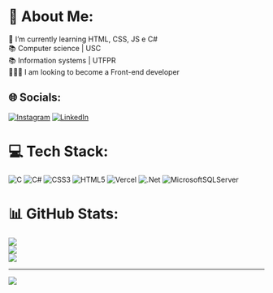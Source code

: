 # 💫 About Me:
🌱 I’m currently learning HTML, CSS, JS e C#<br>📚 Computer science | USC<br>📚 Information systems | UTFPR<br>👩🏻‍💻 I am looking to become a Front-end developer

## 🌐 Socials:
[![Instagram](https://img.shields.io/badge/Instagram-%23E4405F.svg?logo=Instagram&logoColor=white)](https://www.instagram.com/maahbatista.code/) [![LinkedIn](https://img.shields.io/badge/LinkedIn-%230077B5.svg?logo=linkedin&logoColor=white)](https://www.linkedin.com/in/maahbatistaa/) 

# 💻 Tech Stack:
![C](https://img.shields.io/badge/c-%2300599C.svg?style=for-the-badge&logo=c&logoColor=white) ![C#](https://img.shields.io/badge/c%23-%23239120.svg?style=for-the-badge&logo=c-sharp&logoColor=white) ![CSS3](https://img.shields.io/badge/css3-%231572B6.svg?style=for-the-badge&logo=css3&logoColor=white) ![HTML5](https://img.shields.io/badge/html5-%23E34F26.svg?style=for-the-badge&logo=html5&logoColor=white) ![Vercel](https://img.shields.io/badge/vercel-%23000000.svg?style=for-the-badge&logo=vercel&logoColor=white) ![.Net](https://img.shields.io/badge/.NET-5C2D91?style=for-the-badge&logo=.net&logoColor=white) ![MicrosoftSQLServer](https://img.shields.io/badge/Microsoft%20SQL%20Sever-CC2927?style=for-the-badge&logo=microsoft%20sql%20server&logoColor=white)

# 📊 GitHub Stats:
![](https://github-readme-stats.vercel.app/api?username=maahbatistaa&theme=highcontrast&hide_border=false&include_all_commits=false&count_private=false)<br/>
![](https://github-readme-streak-stats.herokuapp.com/?user=maahbatistaa&theme=highcontrast&hide_border=false)<br/>
![](https://github-readme-stats.vercel.app/api/top-langs/?username=maahbatistaa&theme=highcontrast&hide_border=false&include_all_commits=false&count_private=false&layout=compact)

---
[![](https://visitcount.itsvg.in/api?id=MaahBatistaa&icon=0&color=3)](https://visitcount.itsvg.in)
